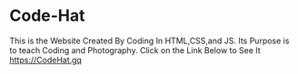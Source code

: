 # Code-Hat
This is the Website Created By Coding In HTML,CSS,and JS.
Its Purpose is to teach Coding and Photography.
Click on the Link Below to See It 
https://CodeHat.gq
